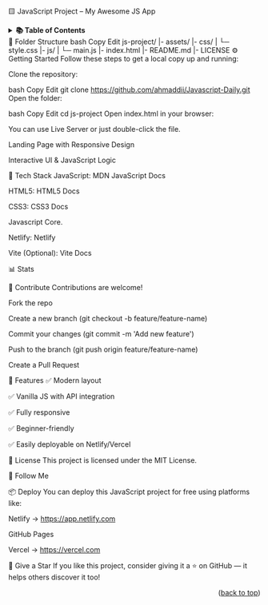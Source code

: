 🟨 JavaScript Project – My Awesome JS App


<details> <summary><strong>📚 Table of Contents</strong></summary>
📁 Folder Structure

⚙️ Getting Started

📸 Screenshots

🧰 Tech Stack

📊 Stats

🤝 Contribute

🎯 Features

📜 License

🚀 Follow Me

📦 Deploy

🌟 Give a Star

</details>
📁 Folder Structure
bash
Copy
Edit
js-project/
  |- assets/
  |- css/
  |   └─ style.css
  |- js/
  |   └─ main.js
  |- index.html
  |- README.md
  |- LICENSE
⚙️ Getting Started
Follow these steps to get a local copy up and running:

Clone the repository:

bash
Copy
Edit
git clone https://github.com/ahmaddii/Javascript-Daily.git
Open the folder:

bash
Copy
Edit
cd js-project
Open index.html in your browser:

You can use Live Server or just double-click the file.


Landing Page with Responsive Design


Interactive UI & JavaScript Logic

🧰 Tech Stack
JavaScript: MDN JavaScript Docs

HTML5: HTML5 Docs

CSS3: CSS3 Docs

Javascript Core.

Netlify: Netlify

Vite (Optional): Vite Docs

📊 Stats


🤝 Contribute
Contributions are welcome!

Fork the repo

Create a new branch (git checkout -b feature/feature-name)

Commit your changes (git commit -m 'Add new feature')

Push to the branch (git push origin feature/feature-name)

Create a Pull Request

🎯 Features
✅ Modern layout

✅ Vanilla JS with API integration

✅ Fully responsive

✅ Beginner-friendly

✅ Easily deployable on Netlify/Vercel

📜 License
This project is licensed under the MIT License.

🚀 Follow Me


📦 Deploy
You can deploy this JavaScript project for free using platforms like:

Netlify → https://app.netlify.com

GitHub Pages

Vercel → https://vercel.com

🌟 Give a Star
If you like this project, consider giving it a ⭐ on GitHub — it helps others discover it too!

<p align="right">(<a href="#readme-top">back to top</a>)</p>
